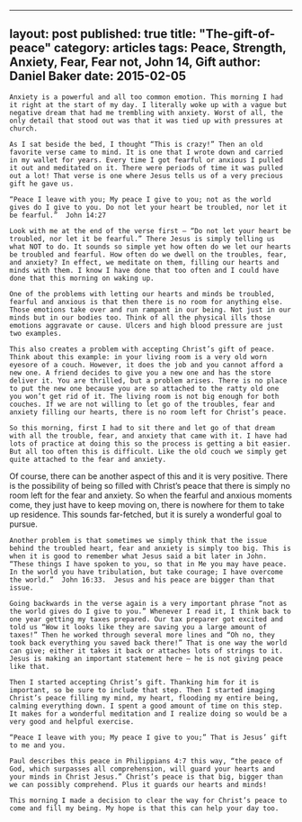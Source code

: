 
---
layout: post
published: true
title:  "The-gift-of-peace"
category: articles
tags: Peace, Strength, Anxiety, Fear, Fear not, John 14, Gift 
author: Daniel Baker
date:  2015-02-05 
---
	Anxiety is a powerful and all too common emotion. This morning I had it right at the start of my day. I literally woke up with a vague but negative dream that had me trembling with anxiety. Worst of all, the only detail that stood out was that it was tied up with pressures at church. 

	As I sat beside the bed, I thought “This is crazy!” Then an old favorite verse came to mind. It is one that I wrote down and carried in my wallet for years. Every time I got fearful or anxious I pulled it out and meditated on it. There were periods of time it was pulled out a lot! That verse is one where Jesus tells us of a very precious gift he gave us.

	“Peace I leave with you; My peace I give to you; not as the world gives do I give to you. Do not let your heart be troubled, nor let it be fearful.”  John 14:27

	Look with me at the end of the verse first – “Do not let your heart be troubled, nor let it be fearful.” There Jesus is simply telling us what NOT to do. It sounds so simple yet how often do we let our hearts be troubled and fearful. How often do we dwell on the troubles, fear, and anxiety? In effect, we meditate on them, filling our hearts and minds with them. I know I have done that too often and I could have done that this morning on waking up.

	One of the problems with letting our hearts and minds be troubled, fearful and anxious is that then there is no room for anything else. Those emotions take over and run rampant in our being. Not just in our minds but in our bodies too. Think of all the physical ills those emotions aggravate or cause. Ulcers and high blood pressure are just two examples. 

	This also creates a problem with accepting Christ’s gift of peace. Think about this example: in your living room is a very old worn eyesore of a couch. However, it does the job and you cannot afford a new one. A friend decides to give you a new one and has the store deliver it. You are thrilled, but a problem arises. There is no place to put the new one because you are so attached to the ratty old one you won’t get rid of it. The living room is not big enough for both couches. If we are not willing to let go of the troubles, fear and anxiety filling our hearts, there is no room left for Christ’s peace.

	So this morning, first I had to sit there and let go of that dream with all the trouble, fear, and anxiety that came with it. I have had lots of practice at doing this so the process is getting a bit easier. But all too often this is difficult. Like the old couch we simply get quite attached to the fear and anxiety.

Of course, there can be another aspect of this and it is very positive. There is the possibility of being so filled with Christ’s peace that there is simply no room left for the fear and anxiety. So when the fearful and anxious moments come, they just have to keep moving on, there is nowhere for them to take up residence. This sounds far-fetched, but it is surely a wonderful goal to pursue.

	Another problem is that sometimes we simply think that the issue behind the troubled heart, fear and anxiety is simply too big. This is when it is good to remember what Jesus said a bit later in John. “These things I have spoken to you, so that in Me you may have peace. In the world you have tribulation, but take courage; I have overcome the world.”  John 16:33.  Jesus and his peace are bigger than that issue.

	Going backwards in the verse again is a very important phrase “not as the world gives do I give to you.” Whenever I read it, I think back to one year getting my taxes prepared. Our tax preparer got excited and told us “Wow it looks like they are saving you a large amount of taxes!” Then he worked through several more lines and “Oh no, they took back everything you saved back there!” That is one way the world can give; either it takes it back or attaches lots of strings to it. Jesus is making an important statement here – he is not giving peace like that.

	Then I started accepting Christ’s gift. Thanking him for it is important, so be sure to include that step. Then I started imaging Christ’s peace filling my mind, my heart, flooding my entire being, calming everything down. I spent a good amount of time on this step. It makes for a wonderful meditation and I realize doing so would be a very good and helpful exercise.

	“Peace I leave with you; My peace I give to you;” That is Jesus’ gift to me and you. 

	Paul describes this peace in Philippians 4:7 this way, “the peace of God, which surpasses all comprehension, will guard your hearts and your minds in Christ Jesus.” Christ’s peace is that big, bigger than we can possibly comprehend. Plus it guards our hearts and minds!

	This morning I made a decision to clear the way for Christ’s peace to come and fill my being. My hope is that this can help your day too.

	

